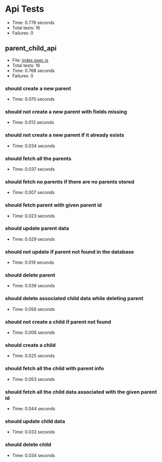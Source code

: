 ﻿# Api Tests

- Time: 0.778 seconds
- Total tests: 16
- Failures: 0

## parent_child_api

- File: [index.spec.js](../test/index.spec.js)
- Total tests: 16
- Time: 0.768 seconds
- Failures: 0

### should create a new parent

- Time: 0.070 seconds

### should not create a new parent with fields missing

- Time: 0.013 seconds

### should not create a new parent if it already exists

- Time: 0.034 seconds

### should fetch all the parents

- Time: 0.037 seconds

### should fetch no parents if there are no parents stored

- Time: 0.007 seconds

### should fetch parent with given parent id

- Time: 0.023 seconds

### should update parent data

- Time: 0.029 seconds

### should not update if parent not found in the database

- Time: 0.019 seconds

### should delete parent

- Time: 0.036 seconds

### should delete associated child data while deleting parent

- Time: 0.056 seconds

### should not create a child if parent not found

- Time: 0.006 seconds

### should create a child

- Time: 0.025 seconds

### should fetch all the child with parent info

- Time: 0.053 seconds

### should fetch all the child data associated with the given parent id

- Time: 0.044 seconds

### should update child data

- Time: 0.033 seconds

### should delete child

- Time: 0.034 seconds
